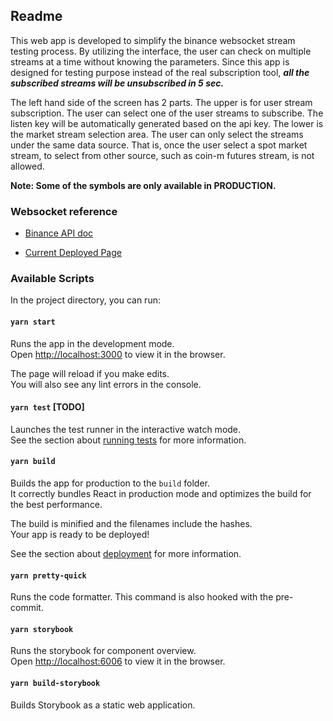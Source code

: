 ## Readme

This web app is developed to simplify the binance websocket stream testing process. By utilizing the interface, the user can check on multiple streams at a time without knowing the parameters. Since this app is designed for testing purpose instead of the real subscription tool, **_all the subscribed streams will be unsubscribed in 5 sec._**

The left hand side of the screen has 2 parts. The upper is for user stream subscription. The user can select one of the user streams to subscribe. The listen key will be automatically generated based on the api key. The lower is the market stream selection area. The user can only select the streams under the same data source. That is, once the user select a spot market stream, to select from other source, such as coin-m futures stream, is not allowed.

**Note: Some of the symbols are only available in PRODUCTION.**

### Websocket reference

- [Binance API doc](https://binance-docs.github.io/apidocs/spot/en/#websocket-market-streams)

- [Current Deployed Page](https://binance-exchange.github.io/websocket-demo)

### Available Scripts

In the project directory, you can run:

#### `yarn start`

Runs the app in the development mode.\
Open [http://localhost:3000](http://localhost:3000) to view it in the browser.

The page will reload if you make edits.\
You will also see any lint errors in the console.

#### `yarn test` [TODO]

Launches the test runner in the interactive watch mode.\
See the section about [running tests](https://facebook.github.io/create-react-app/docs/running-tests) for more information.

#### `yarn build`

Builds the app for production to the `build` folder.\
It correctly bundles React in production mode and optimizes the build for the best performance.

The build is minified and the filenames include the hashes.\
Your app is ready to be deployed!

See the section about [deployment](https://facebook.github.io/create-react-app/docs/deployment) for more information.

#### `yarn pretty-quick`

Runs the code formatter. This command is also hooked with the pre-commit.

#### `yarn storybook`

Runs the storybook for component overview.\
Open [http://localhost:6006](http://localhost:6006) to view it in the browser.

#### `yarn build-storybook`

Builds Storybook as a static web application.
